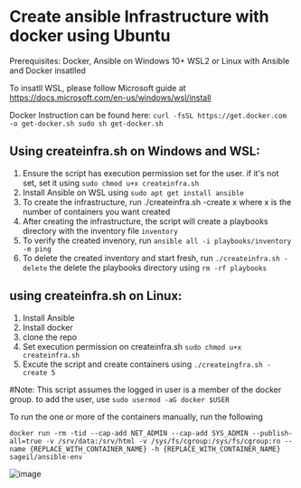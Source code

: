 # Create ansible Infrastructure with docker using Ubuntu
Prerequisites: Docker, Ansible on Windows 10+ WSL2 or Linux with Ansible and Docker insatlled 

To insatll WSL, please follow Microsoft guide at https://docs.microsoft.com/en-us/windows/wsl/install

Docker Instruction can be found here:
`curl -fsSL https://get.docker.com -o get-docker.sh
 sudo sh get-docker.sh`
 
 ## Using createinfra.sh on Windows and WSL:
 1. Ensure the script has execution permission set for the user. if it's not set, set it using `sudo chmod u+x createinfra.sh`
 2. Install Ansible on WSL using `sudo apt get install ansible`
 3. To create the infrastructure, run ./createinfra.sh -create x where x is the number of containers you want created
 4. After creating the infrastructure, the script will create a playbooks directory with the inventory file `inventory`
 5. To verify the created invenory, run `ansible all -i playbooks/inventory -m ping`
 6. To delete the created inventory and start fresh, run `./createinfra.sh -delete` the delete the playbooks directory using `rm -rf playbooks`

## using createinfra.sh on Linux:
1. Install Ansible 
2. Install docker 
3. clone the repo 
4. Set execution permission on createinfra.sh `sudo chmod u+x createinfra.sh`
5. Excute the script and create containers using `./createingfra.sh -create 5` 

#Note: This script assumes the logged in user is a member of the docker group. to add the user, use `sudo usermod -aG docker $USER`

To run the one or more of the containers manually, run the following

`docker run -rm -tid --cap-add NET_ADMIN --cap-add SYS_ADMIN --publish-all=true -v /srv/data:/srv/html -v /sys/fs/cgroup:/sys/fs/cgroup:ro --name {REPLACE_WITH_CONTAINER_NAME} -h {REPLACE_WITH_CONTAINER_NAME} sageil/ansible-env`

![image](https://user-images.githubusercontent.com/67704508/174484474-b3f6b879-5e1e-4349-83dd-acfc87564802.png)
